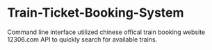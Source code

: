 # Train-Ticket-Booking-System
Command line interface utilized chinese offical train booking website 12306.com API to quickly search for available trains.
